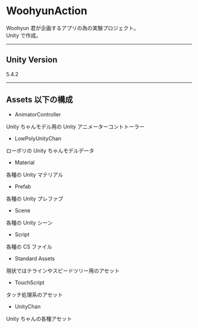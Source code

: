 ﻿# WoohyunAction

Woohyun 君が企画するアプリの為の実験プロジェクト。  
Unity で作成。  

---

## Unity Version

5.4.2  

---

## Assets 以下の構成

* AnimatorController

Unity ちゃんモデル用の Unity アニメーターコントトーラー  

* LowPolyUnityChan

ローポリの Unity ちゃんモデルデータ  

* Material

各種の Unity マテリアル  

* Prefab

各種の Unity プレファブ  

* Scene

各種の Unity シーン  

* Script

各種の CS ファイル  

* Standard Assets

現状ではテラインやスピードツリー用のアセット  

* TouchScript

タッチ処理系のアセット  

* UnityChan

Unity ちゃんの各種アセット  

